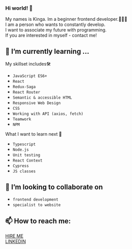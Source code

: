 ### Hi world! 👋

My names is Kinga. Im a beginner frontend developer.👩🏽‍💻 </br>  I am a person who wants to constantly develop. </br> I want to associate my future with programming. </br> If you are interested in myself - contact me!

## 🌱 I’m currently learning ...
My skillset includes🛠️
- `JavaScript ES6+`
- `React`
- `Redux-Saga`
- `React Router`
- `Semantic & accessible HTML`
- `Responsive Web Design`
- `CSS`
- `Working with API (axios, fetch)`
- `Teamwork`
- `NPM`

What I want to learn next 🚀
- `Typescript`
- `Node.js`
- `Unit testing`
- `React Context`
- `Cypress`
- `JS classes`

## 👯 I’m looking to collaborate on
- `frontend development`
- `specialist to website`

## 📫 How to reach me: 
[HIRE ME](toskinga01@gmail.com) </br>
[LINKEDIN](https://www.linkedin.com/in/kinga-tos/)

<!--
**kingatos/kingatos** is a ✨ _special_ ✨ repository because its `README.md` (this file) appears on your GitHub profile.

Here are some ideas to get you started:

- 🔭 I’m currently working on ...

- 
- 🤔 I’m looking for help with ...
- 💬 Ask me about ...

- 😄 Pronouns: ...
- ⚡ Fun fact: ...
-->
